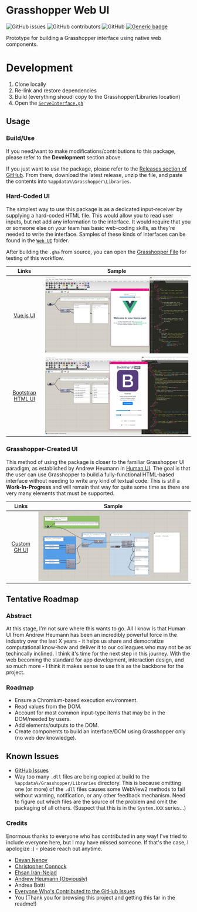 # Grasshopper Web UI

![GitHub issues](https://img.shields.io/github/issues/mitevpi/gh-web-ui)
![GitHub contributors](https://img.shields.io/github/contributors/mitevpi/gh-web-ui)
![GitHub](https://img.shields.io/github/license/mitevpi/gh-web-ui)
[![Generic badge](https://img.shields.io/badge/Demo-YouTube-Green.svg)](https://youtu.be/S-c7z2ezoZo)

Prototype for building a Grasshopper interface using native web components.

# Development

1. Clone locally
2. Re-link and restore dependencies
3. Build (everything shoudl copy to the Grasshopper/Libraries location)
4. Open the [`ServeInterface.gh`](./grasshopper/ServeInterface.gh)

## Usage

### Build/Use

If you need/want to make modifications/contributions to this package, please refer to the **Development** section above.

If you just want to *use* the package, please refer to the [Releases section of GitHub](https://github.com/mitevpi/gh-web-ui/releases).
From there, download the latest release, unzip the file, and paste the contents into `%appdata%\Grasshopper\Libraries`.

### Hard-Coded UI

The simplest way to use this package is as a dedicated input-receiver by supplying a hard-coded HTML file. This would allow you
to read user inputs, but not add any information to the interface. It would require that you or someone else on your team
has basic web-coding skills, as they're needed to write the interface. Samples of these kinds of interfaces can be found in
the [`Web UI`](GHUI/Web%20UI) folder.

After building the `.gha` from source, you can open the [Grasshopper File](grasshopper/ServeInterface.gh) for testing of this workflow.


|                          Links                          |                          Sample                          |
| :-----------------------------------------------------: | :------------------------------------------------------: |
|        [Vue.js UI](GHUI/Web%20UI/InputVue.html)         |    ![Vue.js UI](assets/images/vue-ui.png)    |
| [Bootstrap HTML UI](GHUI/Web%20UI/InputBootstrap.html) | ![Bootstrap UI](assets/images/bootstrap-ui.png) |


### Grasshopper-Created UI

This method of using the package is closer to the familiar Grasshopper UI paradigm, as established by Andrew Heumann in
[Human UI](https://bitbucket.org/andheum/humanui/src/master/). The goal is that the user can use Grasshopper to build a fully-functional 
HTML-based interface without needing to write any kind of textual code. This is still a **Work-In-Progress** 
and will remain that way for quite some time as there are very many elements that must be supported.

|                          Links                          |                          Sample                          |
| :-----------------------------------------------------: | :------------------------------------------------------: |
| [Custom GH UI](grasshopper/CreateInterfaceComplex.gh) | ![Custom GH UI](assets/images/created-ui-complex.png) |


## Tentative Roadmap

### Abstract

At this stage, I'm not sure where this wants to go. All I know is that Human UI from Andrew Heumann has been
an incredibly powerful force in the industry over the last X years - it helps us share and democratize
computational know-how and deliver it to our colleagues who may not be as techincally inclined. I think it's
time for the next step in this journey. With the web becoming the standard for app development, interaction design,
and so much more - I think it makes sense to use this as the backbone for the project.

### Roadmap

- Ensure a Chromium-based execution environment.
- Read values from the DOM.
- Account for most common input-type items that may be in the DOM/needed by users.
- Add elements/outputs to the DOM.
- Create components to build an interface/DOM using Grasshopper only (no web dev knowledge).

## Known Issues

- [GitHub Issues](https://github.com/mitevpi/gh-web-ui/issues)
- Way too many `.dll` files are being copied at build to the `%appdata%/Grasshopper/Libraries` directory. This is 
because omitting one (or more) of the `.dll` files causes some WebView2 methods to fail without warning, notification,
or any other feedback mechanism. Need to figure out which files are the source of the problem and omit the packaging
of all others. (Suspect that this is in the `System.XXX` series...)

### Credits

Enormous thanks to everyone who has contributed in any way! I've tried to include everyone here, but I may have missed someone.
If that's the case, I apologize :) - please reach out anytime.

- [Deyan Nenov](https://www.linkedin.com/posts/petr-mitev_chromium-rhino-grasshopper-activity-6779450476074205184-J6Ek)
- [Christopher Connock](https://twitter.com/ChrisConnock/status/1374050893742669824)
- [Ehsan Iran-Nejad](https://www.linkedin.com/in/eirannejad/)
- [Andrew Heumann (Obviously)](https://twitter.com/andrewheumann)
- Andrea Botti
- [Everyone Who's Contributed to the GitHub Issues](https://github.com/mitevpi/gh-web-ui/issues)
- You (Thank you for browsing this project and getting this far in the readme!)
